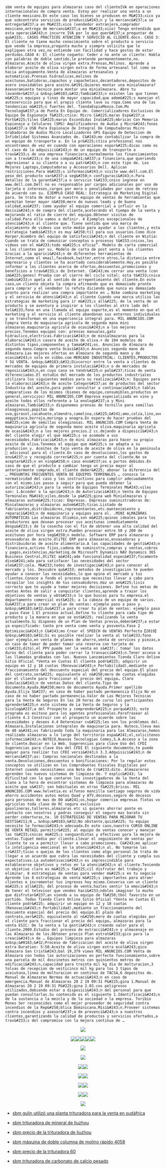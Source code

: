 
```
sbm venta de equipos para almazaras caso del clienteIVA en operaciones internacionales de compra venta. Estoy por realizar una venta a un cliente mexicano.En este caso los bienes se producen en M&#233;xico ya que subcontrato servicios de producci&#243;n y la mercanc&#237;a se entregar&#237;a en M&#233;xico (vendedor extranjero,comprador mexicano,entrega de mercanc&#237;a en M&#233;xico) Tengo entendido que esta operaci&#243;n incurre IVA por lo que quer&#237;a preguntar de qu&#233;. CASOS PRACTICOS ATENCION Y SERVICIO AL CLIENTE.docx. CASO 3: El cliente no tiene mucho conocimiento sobre el producto o servicio que vende la empresa,pregunta mucho y siempre solicita que le expliquen otra vez,no entiende con facilidad y hace gestos de estar perdidos.CASO 4: El cliente coqueto: Ceder o no ante un cliente: Habla con palabras de doble sentido,le pretende permanentemente,no. Almazaras.Aceite de oliva virgen extra.Prensas,Molinos. Aprende a elaborar aceite de oliva virgen extra de forma artesanal tal como se hacia antiguamente.Venta de almazaras artesanales y automaticas.Prensas hidraulicas,molinos de aceitunas,batidoras,capachos y capachetass,decantadores,depositos de acero inoxidables para aceite.&#191;Quieres montar una minialmazara? Asesoramiento tecnico para montar una minialmazara. Abre tu lavander&#237;a &nbsp;&#0183;&#32;Tambi&#233;n existen las que tienen m&#225;s equipos y tinas de mayor capacidad,que adem&#225;s manejan el autoservicio para que el propio cliente lave su ropa.Como una de las tendencias m&#225;s fuertes del. TiendaEspiaMexco.Com.Mx Tecnolog&#237;a de Punta En Equipo de. Comercializadores Exclusivos de Equipo De Espionaje T&#225;ctico: Micro C&#225;maras Esp&#237;a Port&#225;tiles C&#225;maras Escondidas Inal&#225;mbricas Con Memoria Espionaje a Celulares (SMS) Amplificadores de Audio y Micr&#243;fonos Esp&#237;a USB Para Espionaje de Integral De Computadoras Micro Grabadoras De Audio Micro Localizadores GPS Equipo de Deteccion de Infidelidad Sistemas Avanzados de. C&#243;mo contabilizar la compra de un equipo de transporte a. En la pr&#225;ctica profesional nos encontramos de vez en cuando con operaciones espor&#225;dicas como es el caso de la adquisici&#243;n de un equipo de transporte a trav&#233;s de una empresa financiera,normalmente los financiamientos son a trav&#233;s de una compa&#241;&#237;a financiera.que queriendo impresionar a su cliente o a su patr&#243;n con este tipo de. Los Mejores Laptops,Computadoras y Accesorios Dell. Aplican restricciones.Para m&#225;s informaci&#243;n visite www.dell.com.El peso del producto var&#237;a seg&#250;n configuraci&#243;n.Para detalles de la garant&#237;a o servicio t&#233;cnico ingrese en www.dell.com.Dell no es responsable por cargos adicionales por uso de tarjeta o intereses,cargos por mora o penalidades por caso de retraso de acuerdo con su. EJEMPLO CASO REAL: Estrategia de Marketing Digital para. Se trata de dotar a nuestro equipo de ventas de herramientas que permitan tener mayor n&#250;mero de nuevos leads y de buena calidad,as&#237; como ayudar al equipo comercial a influir en la decisi&#243;n de compra del cliente,acelerando el tiempo de la venta y mejorando el ratio de cierre del equipo.Obtener visitas de calidad.Para ello vamos a definir. 4 Ejemplos excepcionales de atenci&#243;n al cliente que. Tiene sentido que una marca de alojamiento de videos use este medio para ayudar a los clientes,y esta estrategia tambi&#233;n es muy &#250;til para sus usuarios.Como dice Harper,miembro del equipo de satisfacci&#243;n del cliente en Wistia: Cuando se trata de comunicar conceptos o procesos t&#233;cnicos,los videos son el m&#233;todo m&#225;s eficaz”. Modelo de carta comercial a los clientes por su. Modelo de carta de post venta a los clientes Gracias a la aparici&#243;n de diferentes herramientas de Internet,como el email,facebook,twitter,entre otros,la distancia entre empresario y clientes se ha acortado considerablemente.Hoy,es posible informar a los clientes acerca de ofertas,descuentos,promociones y beneficios a trav&#233;s de Internet. C&#243;mo cerrar una venta (con im&#225;genes) Prueba con el cierre del ciclo vital: esta t&#233;cnica tambi&#233;n apela al sentido de arrepentimiento del cliente.En este caso,un cliente objeta la compra afirmando que es demasiado pronto para comprar y el vendedor lo refuta diciendo que nunca es demasiado pronto para realizar una compra importante en … Nike combina marketing y el servicio de atenci&#243;n al cliente Cuando una marca utiliza las estrategias de marketing para ir m&#225;s all&#225; de la venta de un producto y se aventura a inspirar a los clientes al otro lado del tel&#233;fono en una llamada al equipo soporte,es el momento en que el marketing y el servicio al cliente abandonan sus entornos individuales y se transforman en una experiencia integral para. MIL ANUNCIOS.COM Compra Venta de maquinaria agricola de segunda mano mini almazaras.maquinaria agricola de ocasi&#243;n a los mejores precios.Tenemos equipos con: prensas manuales,gato hidraulico,electricas.Fabricaci&#243;n de minialmazaras para la elaboraci&#243;n casera de aceite de oliva.+ de 104 modelos de distintos tipos,componentes y tama&#241;os. Anuncios de Almazara de segunda mano.Compra venta Ocasi&#243;n Anuncios segunda mano de Almazara.Las mejores ofertas en Almazara de segunda mano y de ocasi&#243;n solo en vibbo.com MERCADO INDUSTRIAL: CLIENTES,PRODUCTOS Y SU VENTA. &nbsp;&#0183;&#32;Discernir entre la venta a clientes de mercados de equipos de primera instalaci&#243;n o de mercados de reposici&#243;n,en cuyo caso se tendr&#225;n pol&#237;ticas de venta diferenciadas.El estudio del mercado de los productos industriales utilizara los siguientes medios para su realizaci&#243;n: Equipos para la elaboracci&#243;n de aceite Categor&#237;as de productos del sector Industria del aceite,para poder consultar a continuaci&#243;n tablas comparativas de los mismos (bienes de equipo,consumibles,productos en general,servicios) MIL ANUNCIOS.COM Empresa especializada en vino y aceite todos ellos referente a la enolog&#237;a y Mini almazaras,Tambi&#233;n disponemos prensas de tornillo para semillas oleaginosas,pepitas de uva,girasol,cacahuete,almendra,camelina,c&#225;&#241;amo,colza,lino,avellana,nuez,Balanites aegyptiaca,borraja,moringa y onagra.En espera de hacer pruebas del m&#225;ximo de semillas oleaginosas. MIL ANUNCIOS.COM Compra Venta de maquinaria agricola de segunda mano aceite oliva.maquinaria agricola de ocasi&#243;n a los mejores precios.2 cc.dejando a disposici&#243;n del cliente elegir el que m&#225;s se acomode a sus necesidades.Fabricaci&#243;n de mini almazaras para hacer su propio aceite de oliva.Tenemos el equipo que m&#225;s se adapta a su produccion y. Aceites de tajo venta de aceite de oliva en la peninsula🌱 adicional para el cliente.En caso de devoluciones,los gastos de env&#237;o y recogida correr&#225;n por cuenta del cliente.No se aceptar&#225;n en ning&#250;n caso env&#237;os a portes debidos.En caso de que el producto a cambiar tenga un precio mayor al anteriormente comprado,el cliente deber&#225; abonar la diferencia del … PREGUNTAS FRECUENTES VENTA DE EQUIPOS TERMINALES … conozca la normatividad del caso y los instructivos para cumplir adecuadamente con el mismo.Los pasos a seguir para que pueda obtener la autorizaci&#243;n para la venta de Equipos Terminales M&#243;viles son: 1.Acceder a la opci&#243;n de Autorizaci&#243;n Venta de Equipos Terminales M&#243;viles,desde la p&#225;gina web Minialmazaras y almazaras autom&#225;ticas: Empresas. Empresas suministradoras de: Minialmazaras y almazaras autom&#225;ticas.Listado de fabricantes,distribuidores,representantes,etc.mantenimiento y reparaci&#243;n de maquinaria y equipos para el. .MINI ALMAZARAS AUTOMATICAS Las almazaras Oliomio,son m&#225;quinas ideales para los productores que desean procesar sus aceitunas inmediatamente despu&#233;s de la cosecha con el fin de obtener una alta calidad del aceite de oliva virgen extra.Pueden procesar entre 50 y 200 de aceitunas por hora seg&#250;n modelo. Software ERP para almazaras y envasadoras de aceite.OliTEC ERP para almazaras,envasadoras y distribuidoras de aceite alimentario.A las capacidades de gesti&#243;n financiera,activos fijos,cadena de suministro,compras y ventas,cobros y pagos,existencias,marketing.de Microsoft Dynamics NAV Dynamics 365 Business Central,OliTEC a&#241;ade funcionalidad espec&#237;ficamente dise&#241;ada para satisfacer las necesidades del sector ole&#237;cola. M&#233;todos de investigaci&#243;n para conocer al mercado y los. Descubre qu&#233; metodos de investigacion te pueden ayudar a conocer las necesidades,lo que opina el mercado y tus clientes.Conoce a fondo el proceso que necesitas llevar a cabo para recopilar los insights de tus consumidores.Haz un an&#225;lisis correcto que te ayude a tomar mejores decisiones. Define tus metas de ventas Antes de salir a conquistar clientes,aprende a trazar los objetivos de ventas y obt&#233;n lo que buscas para tu empresa.el departamento comercial est&#225; a la cabeza de un equipo de varios. Gu&#237;a para crear un plan de ventas: ejemplo paso a paso y. &nbsp;&#0183;&#32;Gu&#237;a para crear tu plan de ventas: ejemplo paso a paso Fase 1 El proceso actual.Define tu cliente para cada tipo de producto y la manera en que se est&#225; realizando la venta actualmente.Si dispones de un Plan de Ventas previo,deber&#237;a estar ya especificado: tanto pre venta como venta y posventa.Fase 2 Optimizaci&#243;n C&#243;mo Crear el SPEECH de VENTAS Perfecto【2019】 &nbsp;&#0183;&#32;Si es posible realizar la venta al tel&#233;fono (por ejemplo,en venta de planes de ahorro,venta de services y piezas,o en caso de tomar de poder tomar una reserva con tarjeta de cr&#233;dito),el PPV puede ser la venta en s&#237;: tomar los datos duros del cliente para poder cerrar la transacci&#243;n.Tener acceso a las llamadas grabadas con los. Nuevos Lanzamientos Tienda Claro Online Sitio Oficial *Venta en Cuotas El cliente podr&#225; adquirir un equipo en 12 y 18 cuotas (Renovaci&#243;n Portabilidad),mediante un fraccionamiento del descuento especial del precio del equipo.El plazo del contrato,ser&#225; equivalente al n&#250;mero de cuotas elegidas por el cliente para fraccionar el precio del equipo… Claro Simulaci&#243;n de ventas Datos del cliente.Tipo de documento.Ayuda.N&#250;mero de documento Ayuda.Primer apellido Ayuda.Elija S&#237; en caso de haber pactado permanencia Elija No en caso de no haber pactado permanencia.Valor de Las Mejores Tecnicas para la Venta de Seguros En las 20 horas de curso los participantes aprender&#225;n este sistema de La Venta de Seguros y la Sicolog&#237;a del Prospecto y comprender&#225;n porqu&#233; este programa es exitoso para los agentes profesionales.Parafrasear al cliente 4.3 Construir con el prospecto un acuerdo sobre las necesidades y deseos 4.4 Determinar cu&#225;les son los problemas del. Almazara,Instalaciones integrales de maquinaria para. Nuteco,lleva mas de 40 a&#241;os fabricando toda la maquinaria para las Almazaras,hemos realizado almazaras a lo largo del territorio espa&#241;ol,solicitenos informaci&#243;n.NUTECO,Nuevas Tecnologias Comes,S.A.Acceso a la zona de cliente.Buscar en la Web. Sugerencias para clave Uso del CFDI Sugerencias para clave Uso del CFDI El siguiente documento,te puede apoyar para realizar tus CFDI versi&#243;n 3.3.Adquisici&#243;n de mercanc&#237;as: Compras nacionales destinadas a la venta.Devoluciones,descuentos o bonificaciones: Por lo regular estos conceptos se utilizan en los Comprobantes Fiscales Digitales por Internet cuando necesitamos una Nota de Cr&#233;dito. Almazareros aprenden los nuevos sistemas de limpieza de. Y explic&#243; la dificultad con la que contaron los investigadores de la Venta del Llano a la hora de encontrar sistemas de limpieza para almazaras de aceite que s&#237; son habituales en otras f&#225;bricas. MIL ANUNCIOS.COM www.helvetia.es alfonso mancilla santiago seguros de vida ahorro accidentes autos motos Quad y ATV,decesos,seguro de decesos para personas de mas de 80 a&#241;os,hogar comercio empresas flotas vo agricolas toda clase de RC seguro exclusivo gasolineras,talleres,almazaras etc si quieres ahorrar ponte en contacto con nosotros y podras conseguir el seguro mas barato sin perder coberturas,te. 10 ESTRATEGIAS DE VENTAS PARA MEJORAR TU GESTI&#211;N … &nbsp;&#0183;&#32;No obstante,quiz&#225; tu equipo necesite la formaci&#243;n adecuada.En este caso,nuestro CURSO ONLINE DE VENTA RETAIL permitir&#225; al equipo de ventas conocer y manejar las t&#233;cnicas m&#225;s vanguardistas y efectivas para la mejora de ventas.Tiquet medio por cliente.Llevar el seguimiento de ventas por cliente te va a permitir llevar a cabo promociones. C&#243;mo aplicar la inteligencia emocional en la atenci&#243;n al. No tomarse las cr&#237;ticas o quejas de los clientes como algo personal.Se trata de llegar a un acuerdo que cubra las necesidades del cliente y cumpla sus expectativas.La automotivaci&#243;n es imprescindible para establecerse objetivos y retos en la atenci&#243;n al cliente.Teniendo un objetivo claro es m&#225;s f&#225;cil disfrutar del trabajo y eliminar. 8 estrategias de ventas para vender m&#225;s en tu negocio Aprende las 8 estrategias de venta m&#225;s importantes para atraer clientes e incrementar tus ingresos hoy mismo.Conversa con un cliente m&#225;s all&#225; del proceso de venta.hazles sentir la emoci&#243;n de tener el televisor que vendes haci&#233;ndoles imaginar lo mucho que disfrutar&#237;an viendo a su equipo de f&#250;tbol favorito en un partido. Todos Tienda Claro Online Sitio Oficial *Venta en Cuotas El cliente podr&#225; adquirir un equipo en 12 y 18 cuotas (Renovaci&#243;n Portabilidad),mediante un fraccionamiento del descuento especial del precio del equipo.El plazo del contrato,ser&#225; equivalente al n&#250;mero de cuotas elegidas por el cliente para fraccionar el precio del equipo… almazaras para la venta ESIC: De la venta a la gesti&#243;n creando valor para el cliente.2009.Estudio del proceso de extracci&#243;n y almacenaje en las Almazaras de los.Obtener precio Plan estrat&#233;gico para la creaci&#243;n de … Equipos limpieza para almazaras &nbsp;&#0183;&#32;Proceso de fabricacion del aceite de oliva virgen extra Duration: 5:50.Aceite de oliva virgen extra ecol&#243;gico Almazara San Crist&#243;bal 19,379 views MIL ANUNCIOS.COM Venta de Almazara con todas las autorizaciones en perfecto funcionamiento,sobre una parcela de mil doscinetos metros con quinientos metros de edificaci&#243;n,capacidad para treinta mil kg dia de molturacion,3 tolvas de recepcion de veiticinco mil kg para los 3 tipos de aceiutuna,linea de molturacion en continuo de TACSA,6 depositos de. Manual de Almazaras Normas de actuaci&#243;n en caso de emergencia.Manual de Almazaras 20 2 19 09:31 P&#225;gina 1.Manual de Almazaras 20 2 19 09:31 P&#225;gina 2.03.cos peligrosos utilizados,debiendo estar a disposici&#243;n del personal para que puedan consultarlas.Su contenido es el siguiente 1.Identificaci&#243;n de la sustancia o la mezcla y de la sociedad o la empresa. Toribio Mones Ser reconocidos como el mejor proveedor de seguridad contra incendios de la Rep&#250;blica Dominicana.Misi&#243;n.Proveer sistemas contra incendios y asesor&#237;a de prevenci&#243;n a nuestros clientes,garantizando la calidad de productos y servicios ofertados,a trav&#233;s del compromiso con la mejora continua de … 
```

<div align="center">

<a href="https://es-crusher.shibang-china.com/github&k=sbm+venta+de+equipos+para+almazaras+caso+del+cliente"><img src="https://static.shibang-china.com/es/crusher/logo.jpg"></a>

<a href="https://es-crusher.shibang-china.com/github&k=sbm+venta+de+equipos+para+almazaras+caso+del+cliente"><img src="https://static.shibang-china.com/es/crusher/index.jpg"></a><a href="https://es-crusher.shibang-china.com/material.htmlgithub&k=sbm+venta+de+equipos+para+almazaras+caso+del+cliente"><img src="https://static.shibang-china.com/es/crusher/material.jpg"></a><a href="https://es-crusher.shibang-china.com/application.htmlgithub&k=sbm+venta+de+equipos+para+almazaras+caso+del+cliente"><img src="https://static.shibang-china.com/es/crusher/application.jpg"></a><a href="https://es-crusher.shibang-china.com/aboutus.htmlgithub&k=sbm+venta+de+equipos+para+almazaras+caso+del+cliente"><img src="https://static.shibang-china.com/es/crusher/aboutus.jpg"></a><a href="https://es-crusher.shibang-china.com/contact.htmlgithub&k=sbm+venta+de+equipos+para+almazaras+caso+del+cliente"><img src="https://static.shibang-china.com/es/crusher/contact.jpg"></a>

<a href="https://es-crusher.shibang-china.com/github&k=sbm+venta+de+equipos+para+almazaras+caso+del+cliente"><img src="https://static.shibang-china.com/es/crusher/banner.jpg"></a>

<a href="https://swt.shibang-china.com/github&k=sbm+venta+de+equipos+para+almazaras+caso+del+cliente"><img src="https://static.shibang-china.com/es/crusher/text.jpg"></a>

<a href="https://swt.shibang-china.com/github&k=sbm+venta+de+equipos+para+almazaras+caso+del+cliente"><img src="https://static.shibang-china.com/es/crusher/chat.jpg"></a><a href="https://es-crusher.shibang-china.com/contact.htmlgithub&k=sbm+venta+de+equipos+para+almazaras+caso+del+cliente"><img src="https://static.shibang-china.com/es/crusher/message.jpg"></a>

<a href="https://es-crusher.shibang-china.com/products/pe.htmlgithub&k=sbm+venta+de+equipos+para+almazaras+caso+del+cliente"><img src="https://static.shibang-china.com/es/crusher/pe.jpg"></a><a href="https://es-crusher.shibang-china.com/products/pf.htmlgithub&k=sbm+venta+de+equipos+para+almazaras+caso+del+cliente"><img src="https://static.shibang-china.com/es/crusher/pf.jpg"></a>

<a href="https://es-crusher.shibang-china.com/products/hpt.htmlgithub&k=sbm+venta+de+equipos+para+almazaras+caso+del+cliente"><img src="https://static.shibang-china.com/es/crusher/hpt.jpg"></a><a href="https://es-crusher.shibang-china.com/products/vsi.htmlgithub&k=sbm+venta+de+equipos+para+almazaras+caso+del+cliente"><img src="https://static.shibang-china.com/es/crusher/vsi.jpg"></a>

<a href="https://es-crusher.shibang-china.com/products/klv.htmlgithub&k=sbm+venta+de+equipos+para+almazaras+caso+del+cliente"><img src="https://static.shibang-china.com/es/crusher/klv.jpg"></a><a href="https://es-crusher.shibang-china.com/products/portable.htmlgithub&k=sbm+venta+de+equipos+para+almazaras+caso+del+cliente"><img src="https://static.shibang-china.com/es/crusher/portable.jpg"></a>

<a href="https://swt.shibang-china.com/github&k=sbm+venta+de+equipos+para+almazaras+caso+del+cliente"><img src="https://static.shibang-china.com/es/crusher/case.jpg"></a>

</div>


* [sbm gulin utilizó una planta trituradora para la venta en sudáfrica](sbm%20gulin%20utiliz%C3%B3%20una%20planta%20trituradora%20para%20la%20venta%20en%20sud%C3%A1frica.md)

* [sbm trituradora de mineral de liuzhou](sbm%20trituradora%20de%20mineral%20de%20liuzhou.md)

* [sbm precio de la trituradora de liuzhou](sbm%20precio%20de%20la%20trituradora%20de%20liuzhou.md)

* [sbm máquina de doble columna de molino rápido 4058](sbm%20m%C3%A1quina%20de%20doble%20columna%20de%20molino%20r%C3%A1pido%204058.md)

* [sbm precio de la trituradora 60](sbm%20precio%20de%20la%20trituradora%2060.md)

* [sbm trituradora de carbonato de calcio pesado](sbm%20trituradora%20de%20carbonato%20de%20calcio%20pesado.md)